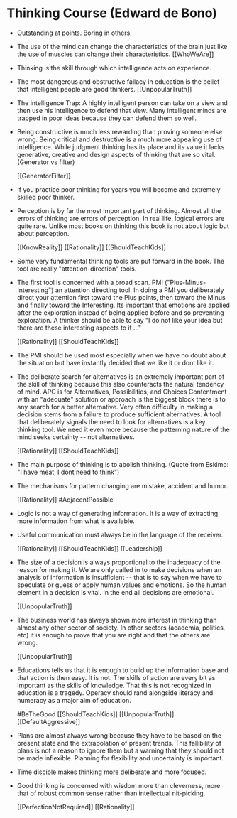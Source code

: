 # Thinking Course (Edward de Bono)

- Outstanding at points.  Boring in others.

- The use of the mind can change the characteristics of the brain just like the use of muscles can change their characteristics. [[WhoWeAre]]

- Thinking is the skill through which intelligence acts on experience.

- The most dangerous and obstructive fallacy in education is the belief that intelligent people are good thinkers. [[UnpopularTruth]] 

- The intelligence Trap: A highly intelligent person can take on a view and then use his intelligence to defend that view.
  Many intelligent minds are trapped in poor ideas because they can defend them so well. 
  
- Being constructive is much less rewarding than proving someone else wrong. Being critical and destructive is a much more appealing use of intelligence.
  While judgment thinking has its place and its value it lacks generative, creative and design aspects of thinking that are so vital.  (Generator vs filter)

  [[GeneratorFilter]]

- If you practice poor thinking for years you will become and extremely skilled poor thinker.

- Perception is by far the most important part of thinking.  Almost all the errors of thinking are errors of perception. In real life, logical errors are quite rare.
  Unlike most books on thinking this book is not about logic but about perception.

  [[KnowReality]] [[Rationality]] [[ShouldTeachKids]]

- Some very fundamental thinking tools are put forward in the book.  The tool are really "attention-direction" tools.

- The first tool is concerned with a broad scan. PMI ("Plus-Minus-Interesting") an attention directing tool. In doing a PMI you deliberately direct your attention first toward the Plus points, then toward the Minus and finally toward the Interesting.  Its important that emotions are applied after the exploration instead of being applied before and so preventing exploration.  A thinker should be able to say "I do not like your idea  but there are these interesting aspects to it ..."

  [[Rationality]] [[ShouldTeachKids]]

- The PMI should be used most especially when we have no doubt about the situation but have instantly decided that we like it or dont like it.

- The deliberate search for alternatives is an extremely important part of the skill of thinking because this also counteracts the natural tendency of mind.
  APC is for Alternatives, Possibilities, and Choices
  Contentment with an "adequate" solution or approach is the biggest block there is to any search for a better alternative.
  Very often difficulty in making a decision stems from a failure to produce sufficient alternatives.
  A tool that deliberately signals the need to look for alternatives is a key thinking tool. We need it even more because the patterning nature of the mind seeks certainty -- not alternatives.

  [[Rationality]] [[ShouldTeachKids]]

- The main purpose of thinking is to abolish thinking.  (Quote from Eskimo: "I have meat, I dont need to think")

- The mechanisms for pattern changing are mistake, accident and humor.

  [[Rationality]] #AdjacentPossible

- Logic is not a way of generating information. It is a way of extracting more information from what is available.

- Useful communication must always be in the language of the receiver.

  [[Rationality]] [[ShouldTeachKids]] [[Leadership]]

- The size of a decision is always proportional to the inadequacy of the reason for making it.  We are only called in to make decisions when an analysis of information is insufficient -- that is to say when we have to speculate or guess or apply human values and emotions. So the human element in a decision is vital. In the end all decisions are emotional.

  [[UnpopularTruth]]

- The business world has always shown more interest in thinking than almost any other sector of society. In other sectors (academia, politics, etc) it is enough to prove that you are right and that the others are wrong.

  [[UnpopularTruth]]

- Educations tells us that it is enough to build up the information base and that action is then easy. It is not. The skills of action are every bit as important as the skills of knowledge. That this is not recognized in education is a tragedy. Operacy should rand alongside literacy and numeracy as a major aim of education.  

  #BeTheGood [[ShouldTeachKids]] [[UnpopularTruth]] [[DefaultAggressive]]

- Plans are almost always wrong because they have to be based on the present state and the extrapolation of present trends. This fallibility of plans is not a reason to ignore them but a warning that they should not be made inflexible. Planning for flexibility and uncertainty is important.

- Time disciple makes thinking more deliberate and more focused.

- Good thinking is concerned with wisdom more than cleverness, more that of robust common sense rather than intellectual nit-picking.

  [[PerfectionNotRequired]] [[Rationality]]
